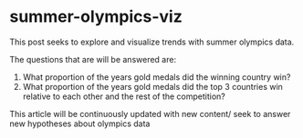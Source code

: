 # summer-olympics-viz
This post seeks to explore and visualize trends with summer olympics data.

The questions that are will be answered are:
1. What proportion of the years gold medals did the winning country win?
2. What proportion of the years gold medals did the top 3 countries win relative to each other and the rest of the competition?

This article will be continuously updated with new content/ seek to answer new hypotheses about olympics data

